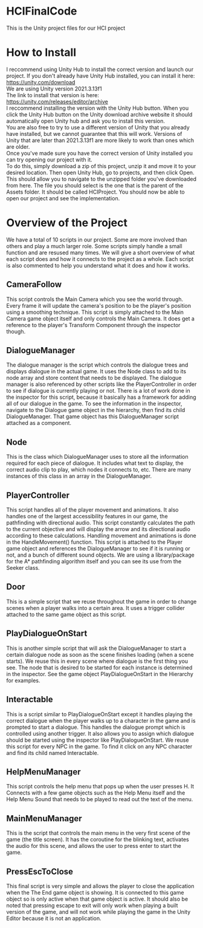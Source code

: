# HCIFinalCode
This is the Unity project files for our HCI project

# How to Install
I reccommend using Unity Hub to install the correct version and launch our project. If you don't already have Unity Hub installed, you can install it here: https://unity.com/download <br />
We are using Unity version 2021.3.13f1 <br />
The link to install that version is here: https://unity.com/releases/editor/archive <br />
I reccommend installing the version with the Unity Hub button. When you click the Unity Hub button on the Unity download archive website it should automatically open Unity hub and ask you to install this version. <br />
You are also free to try to use a different version of Unity that you already have installed, but we cannot guarantee that this will work. Versions of Unity that are later than 2021.3.13f1 are more likely to work than ones which are older. <br />
Once you've made sure you have the correct version of Unity installed you can try opening our project with it. <br />
To do this, simply download a zip of this project, unzip it and move it to your desired location. Then open Unity Hub, go to projects, and then click Open. This should allow you to navigate to the unzipped folder you've downloaded from here. The file you should select is the one that is the parent of the Assets folder. It should be called HCIProject. You should now be able to open our project and see the implementation. <br />

# Overview of the Project
We have a total of 10 scripts in our project. Some are more involved than others and play a much larger role. Some scripts simply handle a small function and are resused many times. We will give a short overview of what each script does and how it connects to the project as a whole. Each script is also commented to help you understand what it does and how it works. <br />

## CameraFollow
This script controls the Main Camera which you see the world through. Every frame it will update the camera's position to be the player's position using a smoothing technique. This script is simply attached to the Main Camera game object itself and only controls the Main Camera. It does get a reference to the player's Transform Component through the inspector though. <br />

## DialogueManager
The dialogue manager is the script which controls the dialogue trees and displays dialogue in the actual game. It uses the Node class to add to its node array and store content that needs to be displayed. The dialogue manager is also referenced by other scripts like the PlayerController in order to see if dialogue is currently playing or not. There is a lot of work done in the inspector for this script, because it basically has a framework for adding all of our dialogue in the game. To see the information in the inspector, navigate to the Dialogue game object in the hierarchy, then find its child DialogueManager. That game object has this DialogueManager script attached as a component.

## Node
This is the class which DialogueManager uses to store all the information required for each piece of dialogue. It includes what text to display, the correct audio clip to play, which nodes it connects to, etc. There are many instances of this class in an array in the DialogueManager.

## PlayerController
This script handles all of the player movement and animations. It also handles one of the largest accessibility features in our game, the pathfinding with directional audio. This script constantly calculates the path to the current objective and will display the arrow and its directional audio according to these calculations. Handling movement and animations is done in the HandleMovement() function. This script is attached to the Player game object and references the DialogueManager to see if it is running or not, and a bunch of different sound objects. We are using a library/package for the A* pathfinding algorithm itself and you can see its use from the Seeker class.

## Door
This is a simple script that we reuse throughout the game in order to change scenes when a player walks into a certain area. It uses a trigger collider attached to the same game object as this script.

## PlayDialogueOnStart
This is another simple script that will ask the DialogueManager to start a certain dialogue node as soon as the scene finishes loading (when a scene starts). We reuse this in every scene where dialogue is the first thing you see. The node that is desired to be started for each instance is determined in the inspector. See the game object PlayDialogueOnStart in the Hierarchy for examples.

## Interactable
This is a script similar to PlayDialogueOnStart except it handles playing the correct dialogue when the player walks up to a character in the game and is prompted to start a dialogue. This handles the dialogue prompt which is controlled using another trigger. It also allows you to assign which dialogue should be started using the inspector like PlayDialogueOnStart. We reuse this script for every NPC in the game. To find it click on any NPC character and find its child named Interactable.

## HelpMenuManager
This script controls the help menu that pops up when the user presses H. It Connects with a few game objects such as the Help Menu itself and the Help Menu Sound that needs to be played to read out the text of the menu. 

## MainMenuManager
This is the script that controls the main menu in the very first scene of the game (the title screen). It has the coroutine for the blinking text, activates the audio for this scene, and allows the user to press enter to start the game.

## PressEscToClose
This final script is very simple and allows the player to close the application when the The End game object is showing. It is connected to this game object so is only active when that game object is active. It should also be noted that pressing escape to exit will only work when playing a built version of the game, and will not work while playing the game in the Unity Editor because it is not an application.



